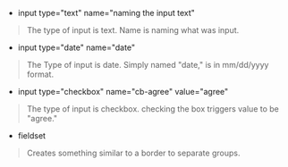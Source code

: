 * input type="text" name="naming the input text"
> The type of input is text. Name is naming what was input.

* input type="date" name="date"				
> The Type of input is date. Simply named "date," is in mm/dd/yyyy format.

* input type="checkbox" name="cb-agree" value="agree"
>The type of input is checkbox. checking the box triggers value to be "agree."

* fieldset
> Creates something similar to a border to separate groups.
